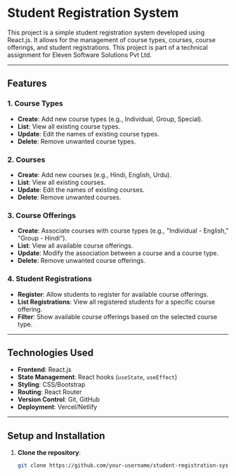# Student Registration System

This project is a simple student registration system developed using React.js. It allows for the management of course types, courses, course offerings, and student registrations. This project is part of a technical assignment for Eleven Software Solutions Pvt Ltd.

---

## Features

### 1. **Course Types**
- **Create**: Add new course types (e.g., Individual, Group, Special).
- **List**: View all existing course types.
- **Update**: Edit the names of existing course types.
- **Delete**: Remove unwanted course types.

### 2. **Courses**
- **Create**: Add new courses (e.g., Hindi, English, Urdu).
- **List**: View all existing courses.
- **Update**: Edit the names of existing courses.
- **Delete**: Remove unwanted courses.

### 3. **Course Offerings**
- **Create**: Associate courses with course types (e.g., "Individual - English," "Group - Hindi").
- **List**: View all available course offerings.
- **Update**: Modify the association between a course and a course type.
- **Delete**: Remove unwanted course offerings.

### 4. **Student Registrations**
- **Register**: Allow students to register for available course offerings.
- **List Registrations**: View all registered students for a specific course offering.
- **Filter**: Show available course offerings based on the selected course type.

---

## Technologies Used
- **Frontend**: React.js
- **State Management**: React hooks (`useState`, `useEffect`)
- **Styling**: CSS/Bootstrap
- **Routing**: React Router
- **Version Control**: Git, GitHub
- **Deployment**: Vercel/Netlify

---

## Setup and Installation

1. **Clone the repository**:
   ```bash
   git clone https://github.com/your-username/student-registration-system.git
